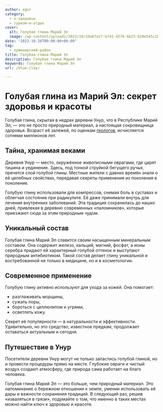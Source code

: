 ```yaml
---
author: egor
category:
  - о-здоровье
  - туризм-и-отдых
cover:
  alt: Голубая глина Марий Эл
  image: /wp-content/uploads/2023/10/2da67a17-b741-4576-bb25-620e545c1b05.jpg
date: "2023-10-28T09:00:00+00:00"
tag:
  - куженерский-район
title: Голубая глина Марий Эл
description: Голубая глина Марий Эл
keywords: Голубая глина Марий Эл
url: /blue-clay/

---
```

# Голубая глина из Марий Эл: секрет здоровья и красоты

Голубая глина, скрытая в недрах деревни Унур, что в Республике Марий Эл, — это не просто природный материал, а настоящая сокровищница здоровья. Возраст её залежей, по оценкам [геологов](/geologiya-marij-el/), исчисляется сотнями миллионов лет.

## Тайна, хранимая веками

Деревня Унур — место, окружённое живописными оврагами, где царят тишина и уединение. Здесь, под тонкой струйкой бегущего ручья, прячется слой голубой глины. Местные жители с давних времён знали о её целебных свойствах, передавая секреты применения из поколения в поколение.

Голубую глину использовали для компрессов, снимая боль в суставах и облегчая состояние при радикулите. Её даже принимали внутрь для лечения внутренних заболеваний. Эта традиция сохранилась до наших дней, привлекая в деревню современных «паломников», которые приезжают сюда за этим природным чудом.

## Уникальный состав

Голубая глина Марий Эл славится своим насыщенным минеральным составом. Она содержит железо, кальций, магний, фосфат, а ионы серебра придают ей характерный голубой оттенок и выступают природным антибиотиком. Такой состав делает глину уникальной и востребованной не только в медицине, но и в косметологии.

## Современное применение

Голубую глину активно используют для ухода за кожей. Она помогает:

- разглаживать морщины,
- сужать поры,
- бороться с целлюлитом и угрями,
- осветлять кожу.

Секрет её популярности — в натуральности и эффективности. Удивительно, но это средство, известное предкам, продолжает оставаться актуальным и сегодня.

## Путешествие в Унур

Посетители деревни Унур могут не только запастись голубой глиной, но и провести процедуры прямо на месте. Глубокие овраги и чистый воздух создают атмосферу, где природа сама работает на благо человека.

Голубая глина Марий Эл — это больше, чем природный материал. Это напоминание о бережном отношении к земле, умении использовать её дары и важности сохранения традиций. В следующий раз, решив «изваляться в грязи», подумайте о том, что именно в таких местах можно найти ключ к здоровью и красоте.
